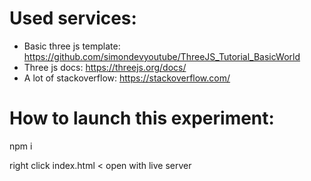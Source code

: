 # Used services:
- Basic three js template: https://github.com/simondevyoutube/ThreeJS_Tutorial_BasicWorld
- Three js docs: https://threejs.org/docs/
- A lot of stackoverflow: https://stackoverflow.com/

# How to launch this experiment:

npm i

right click index.html < open with live server
